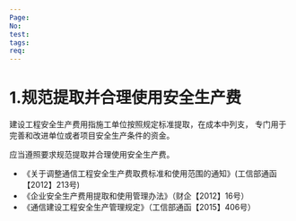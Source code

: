 ```yaml
---
Page: 
No: 
test: 
tags: 
req: 
---
```

# 1.规范提取并合理使用安全生产费
建设工程安全生产费用指施工单位按照规定标准提取，在成本中列支， 专门用于完善和改进单位或者项目安全生产条件的资金。

应当遵照要求规范提取并合理使用安全生产费。
- 《关于调整通信工程安全生产费取费标准和使用范围的通知》(工信部通函【2012】213号)
- 《企业安全生产费用提取和使用管理办法》（财企【2012】16号）
- 《通信建设工程安全生产管理规定》（工信部通函【2015】406号）